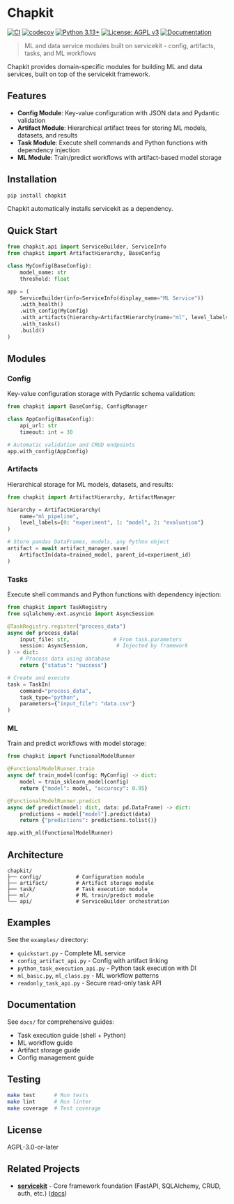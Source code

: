 # Chapkit

[![CI](https://github.com/dhis2-chap/chapkit/actions/workflows/ci.yml/badge.svg)](https://github.com/dhis2-chap/chapkit/actions/workflows/ci.yml)
[![codecov](https://codecov.io/gh/dhis2-chap/chapkit/branch/main/graph/badge.svg)](https://codecov.io/gh/dhis2-chap/chapkit)
[![Python 3.13+](https://img.shields.io/badge/python-3.13+-blue.svg)](https://www.python.org/downloads/)
[![License: AGPL v3](https://img.shields.io/badge/License-AGPL_v3-blue.svg)](https://www.gnu.org/licenses/agpl-3.0)
[![Documentation](https://img.shields.io/badge/docs-mkdocs-blue.svg)](https://dhis2-chap.github.io/chapkit/)

> ML and data service modules built on servicekit - config, artifacts, tasks, and ML workflows

Chapkit provides domain-specific modules for building ML and data services, built on top of the servicekit framework.

## Features

- **Config Module**: Key-value configuration with JSON data and Pydantic validation
- **Artifact Module**: Hierarchical artifact trees for storing ML models, datasets, and results
- **Task Module**: Execute shell commands and Python functions with dependency injection
- **ML Module**: Train/predict workflows with artifact-based model storage

## Installation

```bash
pip install chapkit
```

Chapkit automatically installs servicekit as a dependency.

## Quick Start

```python
from chapkit.api import ServiceBuilder, ServiceInfo
from chapkit import ArtifactHierarchy, BaseConfig

class MyConfig(BaseConfig):
    model_name: str
    threshold: float

app = (
    ServiceBuilder(info=ServiceInfo(display_name="ML Service"))
    .with_health()
    .with_config(MyConfig)
    .with_artifacts(hierarchy=ArtifactHierarchy(name="ml", level_labels={0: "model"}))
    .with_tasks()
    .build()
)
```

## Modules

### Config

Key-value configuration storage with Pydantic schema validation:

```python
from chapkit import BaseConfig, ConfigManager

class AppConfig(BaseConfig):
    api_url: str
    timeout: int = 30

# Automatic validation and CRUD endpoints
app.with_config(AppConfig)
```

### Artifacts

Hierarchical storage for ML models, datasets, and results:

```python
from chapkit import ArtifactHierarchy, ArtifactManager

hierarchy = ArtifactHierarchy(
    name="ml_pipeline",
    level_labels={0: "experiment", 1: "model", 2: "evaluation"}
)

# Store pandas DataFrames, models, any Python object
artifact = await artifact_manager.save(
    ArtifactIn(data=trained_model, parent_id=experiment_id)
)
```

### Tasks

Execute shell commands and Python functions with dependency injection:

```python
from chapkit import TaskRegistry
from sqlalchemy.ext.asyncio import AsyncSession

@TaskRegistry.register("process_data")
async def process_data(
    input_file: str,              # From task.parameters
    session: AsyncSession,         # Injected by framework
) -> dict:
    # Process data using database
    return {"status": "success"}

# Create and execute
task = TaskIn(
    command="process_data",
    task_type="python",
    parameters={"input_file": "data.csv"}
)
```

### ML

Train and predict workflows with model storage:

```python
from chapkit import FunctionalModelRunner

@FunctionalModelRunner.train
async def train_model(config: MyConfig) -> dict:
    model = train_sklearn_model(config)
    return {"model": model, "accuracy": 0.95}

@FunctionalModelRunner.predict
async def predict(model: dict, data: pd.DataFrame) -> dict:
    predictions = model["model"].predict(data)
    return {"predictions": predictions.tolist()}

app.with_ml(FunctionalModelRunner)
```

## Architecture

```
chapkit/
├── config/           # Configuration module
├── artifact/         # Artifact storage module
├── task/             # Task execution module
├── ml/               # ML train/predict module
└── api/              # ServiceBuilder orchestration
```

## Examples

See the `examples/` directory:

- `quickstart.py` - Complete ML service
- `config_artifact_api.py` - Config with artifact linking
- `python_task_execution_api.py` - Python task execution with DI
- `ml_basic.py`, `ml_class.py` - ML workflow patterns
- `readonly_task_api.py` - Secure read-only task API

## Documentation

See `docs/` for comprehensive guides:

- Task execution guide (shell + Python)
- ML workflow guide
- Artifact storage guide
- Config management guide

## Testing

```bash
make test      # Run tests
make lint      # Run linter
make coverage  # Test coverage
```

## License

AGPL-3.0-or-later

## Related Projects

- **[servicekit](https://github.com/winterop-com/servicekit)** - Core framework foundation (FastAPI, SQLAlchemy, CRUD, auth, etc.) ([docs](https://winterop-com.github.io/servicekit))
